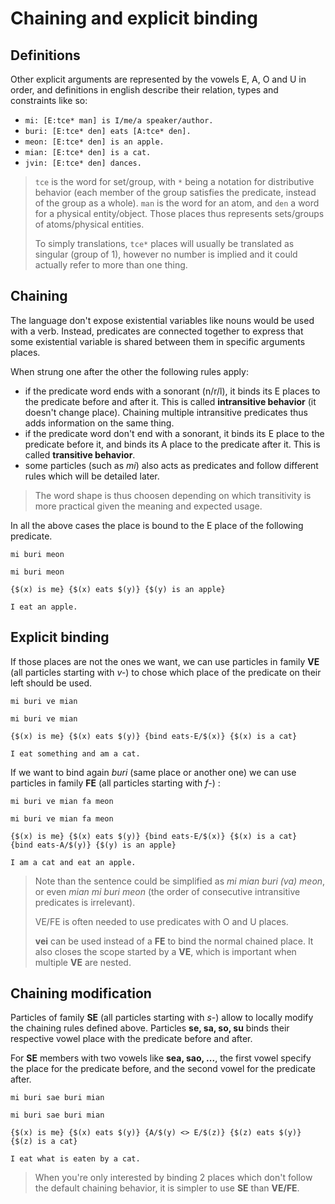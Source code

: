 # Chaining and explicit binding

## Definitions

Other explicit arguments are represented by the vowels E, A, O and U in order,
and definitions in english describe their relation, types and constraints like
so:

- `mi: [E:tce* man] is I/me/a speaker/author.`
- `buri: [E:tce* den] eats [A:tce* den].`
- `meon: [E:tce* den] is an apple.`
- `mian: [E:tce* den] is a cat.`
- `jvin: [E:tce* den] dances.`

> `tce` is the word for set/group, with `*` being a notation for distributive
> behavior (each member of the group satisfies the predicate, instead of the
> group as a whole). `man` is the word for an atom, and `den` a word for a
> physical entity/object. Those places thus represents sets/groups of
> atoms/physical entities.
> 
> To simply translations, `tce*` places will usually be translated as singular
> (group of 1), however no number is implied and it could actually refer to more
> than one thing.

## Chaining

The language don't expose existential variables like nouns would be used with a
verb. Instead, predicates are connected together to express that some
existential variable is shared between them in specific arguments places.

When strung one after the other the following rules apply:

- if the predicate word ends with a sonorant (n/r/l), it binds its E places to
  the predicate before and after it. This is called __intransitive behavior__
  (it doesn't change place). Chaining multiple intransitive predicates thus adds
  information on the same thing.
- if the predicate word don't end with a sonorant, it binds its E place to the
  predicate before it, and binds its A place to the predicate after it. This is
  called __transitive behavior__.
- some particles (such as _mi_) also acts as predicates and follow different
  rules which will be detailed later.

> The word shape is thus choosen depending on which transitivity is more
> practical given the meaning and expected usage.

In all the above cases the place is bound to the E place of the following
predicate.

```gloss
mi buri meon

mi buri meon

{$(x) is me} {$(x) eats $(y)} {$(y) is an apple}

I eat an apple.
```

## Explicit binding

If those places are not the ones we want, we can use particles in family __VE__
(all particles starting with _v-_) to chose which place of the predicate on
their left should be used.

```gloss
mi buri ve mian

mi buri ve mian

{$(x) is me} {$(x) eats $(y)} {bind eats-E/$(x)} {$(x) is a cat}

I eat something and am a cat.
```

If we want to bind again _buri_ (same place or another one) we can use particles
in family __FE__ (all particles starting with _f-_) :

```gloss
mi buri ve mian fa meon

mi buri ve mian fa meon

{$(x) is me} {$(x) eats $(y)} {bind eats-E/$(x)} {$(x) is a cat}
{bind eats-A/$(y)} {$(y) is an apple}

I am a cat and eat an apple.
```

> Note than the sentence could be simplified as *mi mian buri (va) meon*, or
> even *mian mi buri meon* (the order of consecutive intransitive predicates is
> irrelevant).
> 
> VE/FE is often needed to use predicates with O and U places.
>
> __vei__ can be used instead of a __FE__ to bind the normal chained place. It
> also closes the scope started by a __VE__, which is important when multiple
> __VE__ are nested.

## Chaining modification

Particles of family __SE__ (all particles starting with _s-_) allow to locally
modify the chaining rules defined above. Particles __se, sa, so, su__ binds
their respective vowel place with the predicate before and after.

For __SE__ members with two vowels like __sea, sao, ...__, the first vowel
specify the place for the predicate before, and the second vowel for the
predicate after.

```gloss
mi buri sae buri mian

mi buri sae buri mian

{$(x) is me} {$(x) eats $(y)} {A/$(y) <> E/$(z)} {$(z) eats $(y)}
{$(z) is a cat}

I eat what is eaten by a cat.
```

> When you're only interested by binding 2 places which don't follow the
> default chaining behavior, it is simpler to use __SE__ than __VE/FE__.